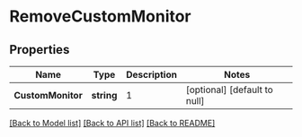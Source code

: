 # RemoveCustomMonitor

## Properties
Name | Type | Description | Notes
------------ | ------------- | ------------- | -------------
**CustomMonitor** | **string** | 1 | [optional] [default to null]

[[Back to Model list]](../README.md#documentation-for-models) [[Back to API list]](../README.md#documentation-for-api-endpoints) [[Back to README]](../README.md)

